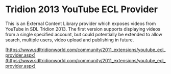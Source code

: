 # Tridion 2013 YouTube ECL Provider #

This is an External Content Library provider which exposes videos from YouTube in SDL Tridion 2013. The first version supports displaying videos from a single specified account, but could potentially be extended to allow search, multiple users, video upload and publishing in future.


[https://www.sdltridionworld.com/community/2011_extensions/youtube_ecl_provider.aspx](https://www.sdltridionworld.com/community/2011_extensions/youtube_ecl_provider.aspx)
